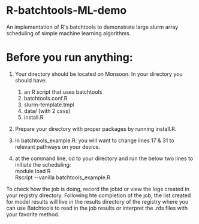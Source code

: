 # R-batchtools-ML-demo
An implementation of R's batchtools to demonstrate large slurm array scheduling of simple machine learning algorithms. 

# Before you run anything:
1) Your directory should be located on Monsoon. In your directory you should have:
    1) an R script that uses batchtools
    2) batchtools.conf.R
    3) slurm-template.tmpl
    4) data/ (with 2 csvs)
    5) install.R

2) Prepare your directory with proper packages by running install.R. 

3) In batchtools_example.R: you will want to change lines 17 & 31 to relevant pathways on your device.
4) at the command line, cd to your directory and run the below two lines to initiate the scheduling:  
      module load R  
      Rscript --vanilla batchtools_example.R

To check how the job is doing, record the jobid or view the logs created in your registry directory. Following hte completion of the job, the list created for model results will live in the results directory of the registry where you can use Batchtools to read in the job results or interpret the .rds files with your favorite method.

